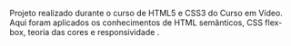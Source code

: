 Projeto realizado durante o curso de HTML5 e CSS3 do Curso em Vídeo. Aqui foram aplicados os conhecimentos de HTML semânticos, CSS flex-box, teoria das cores e responsividade .